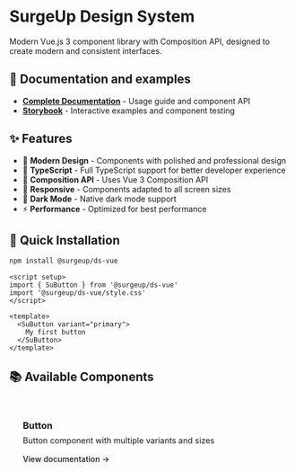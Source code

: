 # SurgeUp Design System

Modern Vue.js 3 component library with Composition API, designed to create modern and consistent interfaces.

## 📖 Documentation and examples

- **[Complete Documentation](/)** - Usage guide and component API
- **[Storybook](/surgeup.ui/storybook/)** - Interactive examples and component testing

## ✨ Features

- 🎨 **Modern Design** - Components with polished and professional design
- 🔧 **TypeScript** - Full TypeScript support for better developer experience
- 🎯 **Composition API** - Uses Vue 3 Composition API
- 📱 **Responsive** - Components adapted to all screen sizes
- 🌙 **Dark Mode** - Native dark mode support
- ⚡ **Performance** - Optimized for best performance

## 🚀 Quick Installation

```bash
npm install @surgeup/ds-vue
```

```vue
<script setup>
import { SuButton } from '@surgeup/ds-vue'
import '@surgeup/ds-vue/style.css'
</script>

<template>
  <SuButton variant="primary">
    My first button
  </SuButton>
</template>
```

## 📚 Available Components

<div class="component-grid">
  <div class="component-card">
    <h3>Button</h3>
    <p>Button component with multiple variants and sizes</p>
    <a href="/en/components/button">View documentation →</a>
  </div>
</div>

<style scoped>
.component-grid {
  display: grid;
  grid-template-columns: repeat(auto-fill, minmax(280px, 1fr));
  gap: 1rem;
  margin: 2rem 0;
}

.component-card {
  padding: 1.5rem;
  border: 1px solid var(--vp-c-divider);
  border-radius: 8px;
  background-color: var(--vp-c-bg-soft);
  transition: all 0.2s ease;
}

.component-card:hover {
  border-color: var(--vp-c-brand-1);
  transform: translateY(-2px);
}

.component-card h3 {
  margin: 0 0 0.5rem 0;
  color: var(--vp-c-text-1);
}

.component-card p {
  margin: 0 0 1rem 0;
  color: var(--vp-c-text-2);
  font-size: 0.9rem;
}

.component-card a {
  color: var(--vp-c-brand-1);
  text-decoration: none;
  font-weight: 500;
}

.component-card a:hover {
  text-decoration: underline;
}
</style>